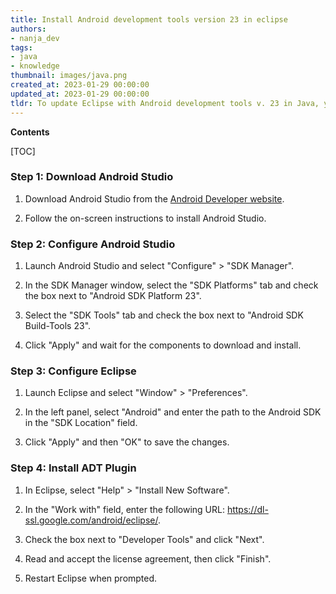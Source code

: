 ```yaml
---
title: Install Android development tools version 23 in eclipse
authors:
- nanja_dev
tags:
- java
- knowledge
thumbnail: images/java.png
created_at: 2023-01-29 00:00:00
updated_at: 2023-01-29 00:00:00
tldr: To update Eclipse with Android development tools v. 23 in Java, you need to install the Android SDK and ADT Plugin for Eclipse.
---
```


**Contents**

[TOC]

### Step 1: Download Android Studio

1. Download Android Studio from the [Android Developer website](https://developer.android.com/studio).

2. Follow the on-screen instructions to install Android Studio.

### Step 2: Configure Android Studio

1. Launch Android Studio and select "Configure" > "SDK Manager".

2. In the SDK Manager window, select the "SDK Platforms" tab and check the box next to "Android SDK Platform 23".

3. Select the "SDK Tools" tab and check the box next to "Android SDK Build-Tools 23".

4. Click "Apply" and wait for the components to download and install.

### Step 3: Configure Eclipse

1. Launch Eclipse and select "Window" > "Preferences".

2. In the left panel, select "Android" and enter the path to the Android SDK in the "SDK Location" field.

3. Click "Apply" and then "OK" to save the changes.

### Step 4: Install ADT Plugin

1. In Eclipse, select "Help" > "Install New Software".

2. In the "Work with" field, enter the following URL: https://dl-ssl.google.com/android/eclipse/.

3. Check the box next to "Developer Tools" and click "Next".

4. Read and accept the license agreement, then click "Finish".

5. Restart Eclipse when prompted.
